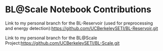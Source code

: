 # BL@Scale Notebook Contributions
Link to my personal branch for the BL-Reservoir (used for preprocessing and energy detection):https://github.com/UCBerkeleySETI/BL-Reservoir.git <br />

Link to my personal branch for the BL@Scale Project:https://github.com/UCBerkeleySETI/BL-Scale.git

